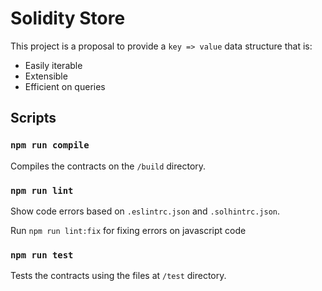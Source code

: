 # Solidity Store

This project is a proposal to provide a `key => value` data structure that is:
* Easily iterable
* Extensible   
* Efficient on queries

## Scripts

### `npm run compile`
Compiles the contracts on the `/build` directory.

### `npm run lint`
Show code errors based on `.eslintrc.json` and `.solhintrc.json`.

Run  `npm run lint:fix` for fixing errors on javascript code

### `npm run test`
Tests the contracts using the files at `/test` directory.

